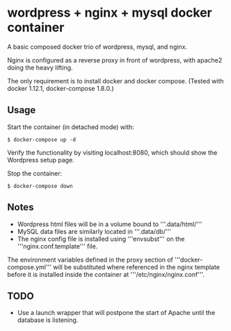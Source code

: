 wordpress + nginx + mysql docker container
==========================================

A basic composed docker trio of wordpress, mysql, and nginx.

Nginx is configured as a reverse proxy in front of wordpress, with apache2 doing the heavy lifting.

The only requirement is to install docker and docker compose. (Tested with docker 1.12.1, docker-compose 1.8.0.)

Usage
-----

Start the container (in detached mode) with:

```
$ docker-compose up -d
```

Verify the functionality by visiting localhost:8080, which should show the Wordpress setup page.

Stop the container:

```
$ docker-compose down
```

Notes
-----

* Wordpress html files will be in a volume bound to '''.data/html/'''
* MySQL data files are similarly located in '''.data/db/'''
* The nginx config file is installed using '''envsubst''' on the '''nginx.conf.template''' file.

The environment variables defined in the proxy section of '''docker-compose.yml''' will be substituted where
referenced in the nginx template before it is installed inside the container at '''/etc/nginx/nginx.conf'''.

TODO
----

* Use a launch wrapper that will postpone the start of Apache until the database is listening.
